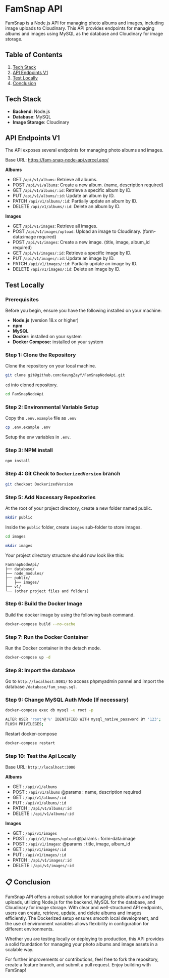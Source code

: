 # FamSnap API

FamSnap is a Node.js API for managing photo albums and images, including image uploads to Cloudinary. 
This API provides endpoints for managing albums and images using MySQL as the database and Cloudinary for image storage.

## Table of Contents
1. [ Tech Stack](#-tech-stack)
2. [API Endpoints V1](#-api-endpoints-v1)
3. [Test Locally](#-test-locally)
4. [Conclusion](#-conclusion)

##  Tech Stack

- **Backend**: Node.js
- **Database**: MySQL
- **Image Storage**: Cloudinary

## API Endpoints V1

The API exposes several endpoints for managing photo albums and images.

Base URL: https://fam-snap-node-api.vercel.app/

**Albums**

- GET `/api/v1/albums`: Retrieve all albums.
- POST `/api/v1/albums`: Create a new album. (name, description required)
- GET `/api/v1/albums/:id`: Retrieve a specific album by ID.
- PUT `/api/v1/albums/:id`: Update an album by ID.
- PATCH `/api/v1/albums/:id`: Partially update an album by ID.
- DELETE `/api/v1/albums/:id`: Delete an album by ID.
 
**Images**

- GET `/api/v1/images`: Retrieve all images.
- POST `/api/v1/images/upload`: Upload an image to Cloudinary. (form-data:image required)
- POST `/api/v1/images`: Create a new image. (title, image, album_id required)
- GET `/api/v1/images/:id`: Retrieve a specific image by ID.
- PUT `/api/v1/images/:id`: Update an image by ID.
- PATCH `/api/v1/images/:id`: Partially update an image by ID.
- DELETE `/api/v1/images/:id`: Delete an image by ID.

## Test Locally

### Prerequisites
Before you begin, ensure you have the following installed on your machine:

- **Node.js** (version 18.x or higher)
- **npm**
- **MySQL**
- **Docker:** installed on your system
- **Docker Compose:** installed on your system

### Step 1: Clone the Repository

Clone the repository on your local machine.
```bash
git clone git@github.com:KaungZayY/FamSnapNodeApi.git
```
`cd` into cloned repository.
```bash
cd FamSnapNodeApi
```

### Step 2: Environmental Variable Setup
Copy the `.env.example` file as `.env`
```bash
cp .env.example .env
```
Setup the env variables in `.env`.

### Step 3: NPM install
```bash
npm install
```

### Step 4: Git Check to `DockerizedVersion` branch
```bash
git checkout DockerizedVersion
```
### Step 5: Add Nacessary Repositories

At the root of your project directory, create a new folder named public.

```bash
mkdir public
```

Inside the `public` folder, create `images` sub-folder to store images.

```bash
cd images
```
```bash
mkdir images
```

Your project directory structure should now look like this:

```
FamSnapNodeApi/
├── database/
├── node_modules/
├── public/
│   ├── images/
├── v1/
└── (other project files and folders)
```

### Step 6: Build the Docker Image

Build the docker image by using the following bash command.

```bash
docker-compose build --no-cache
```

### Step 7: Run the Docker Container

Run the Docker container in the detach mode.

```bash
docker-compose up -d
```

### Step 8: Import the database

Go to `http://localhost:8081/` to access phpmyadmin pannel and import the database `/database/fam_snap.sql`.

### Step 9: Change MySQL Auth Mode (If necessary)
```bash
docker-compose exec db mysql -u root -p
```
```bash
ALTER USER 'root'@'%' IDENTIFIED WITH mysql_native_password BY '123';
FLUSH PRIVILEGES;
```

Restart docker-compose
```bash
docker-compose restart
```

### Step 10: Test the Api Locally
Base URL: `http://localhost:3000`

**Albums**

- GET : `/api/v1/albums`
- POST : `/api/v1/albums` @params : name, description required
- GET : `/api/v1/albums/:id`
- PUT : `/api/v1/albums/:id`
- PATCH : `/api/v1/albums/:id`
- DELETE : `/api/v1/albums/:id`

**Images**

- GET : `/api/v1/images`
- POST : `/api/v1/images/upload` @params : form-data:image
- POST : `/api/v1/images`: @params : title, image, album_id
- GET : `/api/v1/images/:id`
- PUT : `/api/v1/images/:id`
- PATCH : `/api/v1/images/:id`
- DELETE : `/api/v1/images/:id`

## 📋 Conclusion
FamSnap API offers a robust solution for managing photo albums and image uploads, utilizing Node.js for the backend, MySQL for the database, and Cloudinary for image storage. With clear and well-structured API endpoints, users can create, retrieve, update, and delete albums and images efficiently. The Dockerized setup ensures smooth local development, and the use of environment variables allows flexibility in configuration for different environments.

Whether you are testing locally or deploying to production, this API provides a solid foundation for managing your photo albums and image assets in a scalable way.

For further improvements or contributions, feel free to fork the repository, create a feature branch, and submit a pull request. Enjoy building with FamSnap!